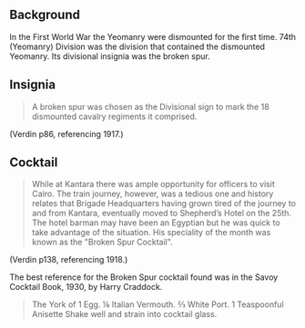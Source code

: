 ## Background

In the First World War the Yeomanry were dismounted for the first time. 74th (Yeomanry) Division was the division that contained the dismounted Yeomanry. Its divisional insignia was the broken spur.

## Insignia

> A broken spur was chosen as the Divisional sign to mark the 18 dismounted cavalry regiments it comprised.

(Verdin p86, referencing 1917.)

## Cocktail

> While at Kantara there was ample opportunity for officers to visit Cairo. The train journey, however, was a tedious one and history relates that Brigade Headquarters having grown tired of the journey to and from Kantara, eventually moved to Shepherd’s Hotel on the 25th. The hotel barman may have been an Egyptian but he was quick to take advantage of the situation. His speciality of the month was known as the "Broken Spur Cocktail".

(Verdin p138, referencing 1918.)

The best reference for the Broken Spur cocktail found was in the Savoy Cocktail
Book, 1930, by Harry Craddock.

> The York of 1 Egg.
> ⅙ Italian Vermouth.
> ⅔ White Port.
> 1 Teaspoonful Anisette
> Shake well and strain into cocktail glass.
